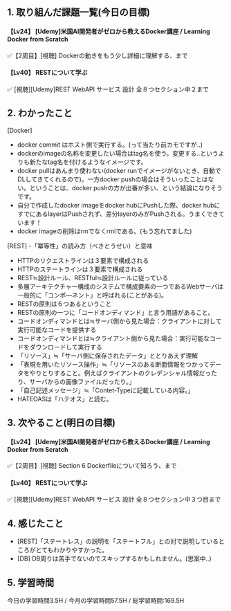 ## 1. 取り組んだ課題一覧(今日の目標)  
#### 【Lv24】	[Udemy]米国AI開発者がゼロから教えるDocker講座 / Learning Docker from Scratch
✅【2周目】[視聴]  Dockerの動きをもう少し詳細に理解する、まで

#### 【Lv40】	RESTについて学ぶ
✅ [視聴][Udemy]REST WebAPI サービス 設計 全８つセクション中２まで

## 2. わかったこと  
[Docker]
- docker commit はホスト側で実行する。(って当たり前カモですが..)
- dockerのimageの名称を変更したい場合はtag名を使う。変更する..というよりも新たなtag名を付けるようなイメージです。
- docker pullはあんまり使わない(docker runでイメージがないとき、自動でDLしてきてくれるので)。一方docker pushの場合はそういったことはない。ということは、docker pushの方が出番が多い、という結論になりそうです。
- 自分で作成したdocker imageをdocker hubにPushした際、docker hubにすでにあるlayerはPushされず、差分layerのみがPushされる。うまくできています！
- docker imageの削除はrmでなくrmiである。(もう忘れてました)  

[REST]
-「冪等性」の読み方（べきとうせい）と意味
- HTTPのリクエストラインは３要素で構成される
- HTTPのステートラインは３要素で構成される
- REST≒設計ルール、RESTful≒設計ルールに従っている
- 多層アーキテクチャー構成のシステムで構成要素の一つであるWebサーバは一般的に「コンポ―ネント」と呼ばれる(ことがある)。
- RESTの原則は６つあるということ
- RESTの原則の一つに「コードオンディマンド」と言う用語があること。
- コードオンディマンドとは≒サーバ側から見た場合：クライアントに対して実行可能なコードを提供する
- コードオンディマンドとは≒クライアント側から見た場合：実行可能なコードをダウンロードして実行する
- 「リソース」≒「サーバ側に保存されたデータ」ととりあえず理解
- 「表現を用いたリソース操作」≒「リソースのある断面情報をつかってデータをやりとりすること。例えばクライアントのクレデンシャル情報だったり、サーバからの画像ファイルだったり。」
- 「自己記述メッセージ」≒「Contet-Typeに記載している内容。」
- HATEOASは「ハテオス」と読む。

## 3. 次やること(明日の目標)  
#### 【Lv24】	[Udemy]米国AI開発者がゼロから教えるDocker講座 / Learning Docker from Scratch
✅【2周目】[視聴]  Section 6 Dockerfileについて知ろう、まで

#### 【Lv40】	RESTについて学ぶ
✅ [視聴][Udemy]REST WebAPI サービス 設計 全８つセクション中３つ目まで

## 4. 感じたこと
- [REST]「ステートレス」の説明を「ステートフル」との対で説明しているところがとてもわかりやすかった。
- [DB] DB周りは苦手でないのでスキップするかもしれません。(思案中..)

## 5. 学習時間
今日の学習時間3.5H / 今月の学習時間57.5H / 総学習時間:169.5H
